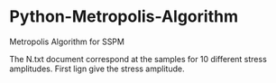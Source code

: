 # Python-Metropolis-Algorithm
Metropolis Algorithm for SSPM

The N.txt document correspond at the samples for 10 different stress amplitudes. First lign give the stress amplitude.
